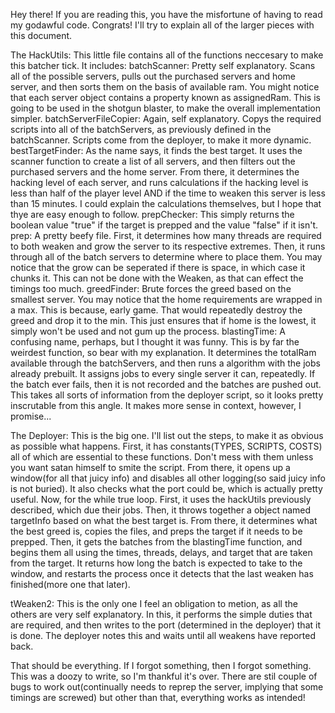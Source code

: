 Hey there! If you are reading this, you have the misfortune of having to read my godawful code. Congrats! I'll try to explain all of the larger pieces with this document.

The HackUtils: 
  This little file contains all of the functions neccesary to make this batcher tick. It includes: 
    batchScanner: Pretty self explanatory. Scans all of the possible servers, pulls out the purchased servers and home server, and then sorts them on the basis of available ram. You might notice that each server object contains a property known as assignedRam. This is going to be used in the shotgun blaster, to make the overall implementation simpler. 
    batchServerFileCopier: Again, self explanatory. Copys the required scripts into all of the batchServers, as previously defined in the batchScanner. Scripts come from the deployer, to make it more dynamic. 
    bestTargetFinder: As the name says, it finds the best target. It uses the scanner function to create a list of all servers, and then filters out the purchased servers and the home server. From there, it determines the hacking level of each server, and runs calculations if the hacking level is less than half of the player level AND if the time to weaken this server is less than 15 minutes. I could explain the calculations themselves, but I hope that thye are easy enough to follow. 
    prepChecker: This simply returns the boolean value "true" if the target is prepped and the value "false" if it isn't.
    prep: A pretty beefy file. First, it determines how many threads are required to both weaken and grow the server to its respective extremes. Then, it runs through all of the batch servers to determine where to place them. You may notice that the grow can be seperated if there is space, in which case it chunks it. This can not be done with the Weaken, as that can effect the timings too much. 
    greedFinder: Brute forces the greed based on the smallest server. You may notice that the home requirements are wrapped in a max. This is because, early game. That would repeatedly destroy the greed and drop it to the min. This just ensures that if home is the lowest, it simply won't be used and not gum up the process.
    blastingTime: A confusing name, perhaps, but I thought it was funny. This is by far the weirdest function, so bear with my explanation. It determines the totalRam available through the batchServers, and then runs a algorithm with the jobs already prebuilt. It assigns jobs to every single server it can, repeatedly. If the batch ever fails, then it is not recorded and the batches are pushed out. This takes all sorts of information from the deployer script, so it looks pretty inscrutable from this angle. It makes more sense in context, however, I promise...

  The Deployer: 
    This is the big one. I'll list out the steps, to make it as obvious as possible what happens. First, it has constants(TYPES, SCRIPTS, COSTS) all of which are essential to these functions. Don't mess with them unless you want satan himself to smite the script. From there, it opens up a window(for all that juicy info) and disables all other logging(so said juicy info is not buried). It also checks what the port could be, which is actually pretty useful. Now, for the while true loop.
      First, it uses the hackUtils previously described, which due their jobs. Then, it throws together a object named targetInfo based on what the best target is. From there, it determines what the best greed is, copies the files, and preps the target if it needs to be prepped. Then, it gets the batches from the blastingTime function, and begins them all using the times, threads, delays, and target that are taken from the target. It returns how long the batch is expected to take to the window, and restarts the process once it detects that the last weaken has finished(more one that later).

  tWeaken2: This is the only one I feel an obligation to metion, as all the others are very self explanatory. In this, it performs the simple duties that are required, and then writes to the port (determined in the deployer) that it is done. The deployer notes this and waits until all weakens have reported back. 

That should be everything. If I forgot something, then I forgot something. This was a doozy to write, so I'm thankful it's over. There are stil couple of bugs to work out(continually needs to reprep the server, implying that some timings are screwed) but other than that, everything works as intended!
